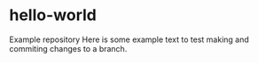 # hello-world
Example repository
Here is some example text to test making and commiting changes to a branch.
